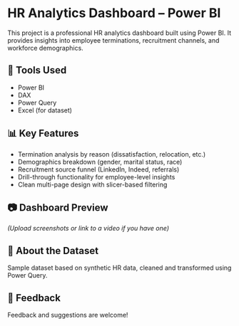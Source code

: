 # HR Analytics Dashboard – Power BI

This project is a professional HR analytics dashboard built using Power BI. It provides insights into employee terminations, recruitment channels, and workforce demographics.

## 🔧 Tools Used
- Power BI
- DAX
- Power Query
- Excel (for dataset)

## 📊 Key Features
- Termination analysis by reason (dissatisfaction, relocation, etc.)
- Demographics breakdown (gender, marital status, race)
- Recruitment source funnel (LinkedIn, Indeed, referrals)
- Drill-through functionality for employee-level insights
- Clean multi-page design with slicer-based filtering

## 📷 Dashboard Preview
*(Upload screenshots or link to a video if you have one)*

## 📝 About the Dataset
Sample dataset based on synthetic HR data, cleaned and transformed using Power Query.

## 📩 Feedback
Feedback and suggestions are welcome!
